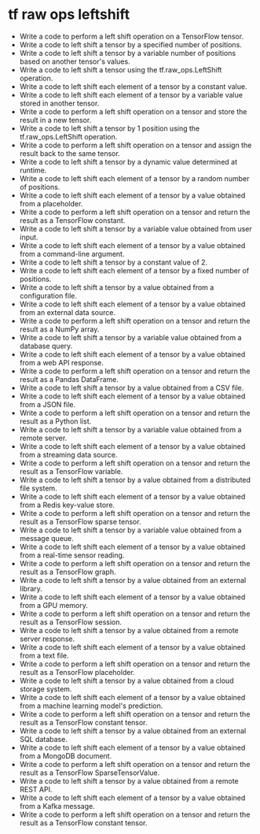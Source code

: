 # tf raw ops leftshift

- Write a code to perform a left shift operation on a TensorFlow tensor.
- Write a code to left shift a tensor by a specified number of positions.
- Write a code to left shift a tensor by a variable number of positions based on another tensor's values.
- Write a code to left shift a tensor using the tf.raw_ops.LeftShift operation.
- Write a code to left shift each element of a tensor by a constant value.
- Write a code to left shift each element of a tensor by a variable value stored in another tensor.
- Write a code to perform a left shift operation on a tensor and store the result in a new tensor.
- Write a code to left shift a tensor by 1 position using the tf.raw_ops.LeftShift operation.
- Write a code to perform a left shift operation on a tensor and assign the result back to the same tensor.
- Write a code to left shift a tensor by a dynamic value determined at runtime.
- Write a code to left shift each element of a tensor by a random number of positions.
- Write a code to left shift each element of a tensor by a value obtained from a placeholder.
- Write a code to perform a left shift operation on a tensor and return the result as a TensorFlow constant.
- Write a code to left shift a tensor by a variable value obtained from user input.
- Write a code to left shift each element of a tensor by a value obtained from a command-line argument.
- Write a code to left shift a tensor by a constant value of 2.
- Write a code to left shift each element of a tensor by a fixed number of positions.
- Write a code to left shift a tensor by a value obtained from a configuration file.
- Write a code to left shift each element of a tensor by a value obtained from an external data source.
- Write a code to perform a left shift operation on a tensor and return the result as a NumPy array.
- Write a code to left shift a tensor by a variable value obtained from a database query.
- Write a code to left shift each element of a tensor by a value obtained from a web API response.
- Write a code to perform a left shift operation on a tensor and return the result as a Pandas DataFrame.
- Write a code to left shift a tensor by a value obtained from a CSV file.
- Write a code to left shift each element of a tensor by a value obtained from a JSON file.
- Write a code to perform a left shift operation on a tensor and return the result as a Python list.
- Write a code to left shift a tensor by a variable value obtained from a remote server.
- Write a code to left shift each element of a tensor by a value obtained from a streaming data source.
- Write a code to perform a left shift operation on a tensor and return the result as a TensorFlow variable.
- Write a code to left shift a tensor by a value obtained from a distributed file system.
- Write a code to left shift each element of a tensor by a value obtained from a Redis key-value store.
- Write a code to perform a left shift operation on a tensor and return the result as a TensorFlow sparse tensor.
- Write a code to left shift a tensor by a variable value obtained from a message queue.
- Write a code to left shift each element of a tensor by a value obtained from a real-time sensor reading.
- Write a code to perform a left shift operation on a tensor and return the result as a TensorFlow graph.
- Write a code to left shift a tensor by a value obtained from an external library.
- Write a code to left shift each element of a tensor by a value obtained from a GPU memory.
- Write a code to perform a left shift operation on a tensor and return the result as a TensorFlow session.
- Write a code to left shift a tensor by a value obtained from a remote server response.
- Write a code to left shift each element of a tensor by a value obtained from a text file.
- Write a code to perform a left shift operation on a tensor and return the result as a TensorFlow placeholder.
- Write a code to left shift a tensor by a value obtained from a cloud storage system.
- Write a code to left shift each element of a tensor by a value obtained from a machine learning model's prediction.
- Write a code to perform a left shift operation on a tensor and return the result as a TensorFlow constant tensor.
- Write a code to left shift a tensor by a value obtained from an external SQL database.
- Write a code to left shift each element of a tensor by a value obtained from a MongoDB document.
- Write a code to perform a left shift operation on a tensor and return the result as a TensorFlow SparseTensorValue.
- Write a code to left shift a tensor by a value obtained from a remote REST API.
- Write a code to left shift each element of a tensor by a value obtained from a Kafka message.
- Write a code to perform a left shift operation on a tensor and return the result as a TensorFlow constant tensor.